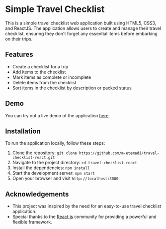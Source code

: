 # Simple Travel Checklist

This is a simple travel checklist web application built using HTML5, CSS3, and ReactJS. The application allows users to create and manage their travel checklist, ensuring they don't forget any essential items before embarking on their trips.

## Features

- Create a checklist for a trip
- Add items to the checklist
- Mark items as complete or incomplete
- Delete items from the checklist
- Sort items in the checklist by description or packed status

## Demo

You can try out a live demo of the application [here](https://travelchecklist.netlify.app/).

## Installation

To run the application locally, follow these steps:

1. Clone the repository: `git clone https://github.com/m-etemadi/travel-checklist-react.git`
2. Navigate to the project directory: `cd travel-checklist-react`
3. Install the dependencies: `npm install`
4. Start the development server: `npm start`
5. Open your browser and visit `http://localhost:3000`

## Acknowledgements

- This project was inspired by the need for an easy-to-use travel checklist application.
- Special thanks to the [React.js](https://reactjs.org/) community for providing a powerful and flexible framework.
